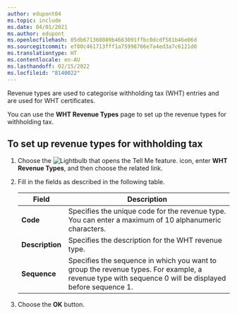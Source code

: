 ```yaml
---
author: edupont04
ms.topic: include
ms.date: 04/01/2021
ms.author: edupont
ms.openlocfilehash: 05db671360089b4663091ffbc0dcdf581b46e06d
ms.sourcegitcommit: ef80c461713fff1a75998766e7a4ed3a7c6121d0
ms.translationtype: HT
ms.contentlocale: en-AU
ms.lasthandoff: 02/15/2022
ms.locfileid: "8140022"
---
```

Revenue types are used to categorise withholding tax (WHT) entries and are used for WHT certificates.  

You can use the **WHT Revenue Types** page to set up the revenue types for withholding tax.  

## <a name="to-set-up-revenue-types-for-withholding-tax"></a><a name="to-set-up-revenue-types-for-withholding-tax"></a><a name="to-set-up-revenue-types-for-withholding-tax"></a>To set up revenue types for withholding tax

1. Choose the ![Lightbulb that opens the Tell Me feature.](../../../media/ui-search/search_small.png "Tell me what you want to do") icon, enter **WHT Revenue Types**, and then choose the related link.  
2. Fill in the fields as described in the following table.  

    |Field|Description|  
    |---------------------------------|---------------------------------------|  
    |**Code**|Specifies the unique code for the revenue type. You can enter a maximum of 10 alphanumeric characters.|  
    |**Description**|Specifies the description for the WHT revenue type.|  
    |**Sequence**|Specifies the sequence in which you want to group the revenue types. For example, a revenue type with sequence 0 will be displayed before sequence 1.|  

3. Choose the **OK** button.  
